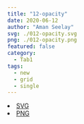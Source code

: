 ```yaml
---
title: "12-opacity"
date: 2020-06-12
author: "Aman Seelay"
svg: ./012-opacity.svg
png: ./012-opacity.png
featured: false
category:
  - Tab1
tags:
  - new
  - grid
  - single
---
```

<li><a href="./012-opacity.svg" download className="btn-svg">SVG</a></li>
<li><a href="./012-opacity.png" download className="btn-png">PNG</a></li>
